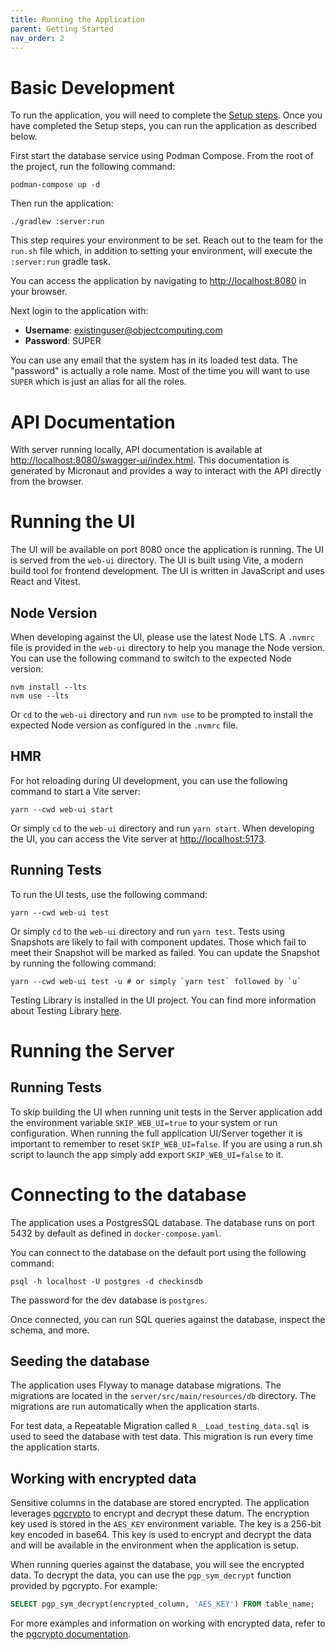 ```yaml
---
title: Running the Application
parent: Getting Started
nav_order: 2
---
```


# Basic Development

To run the application, you will need to complete the [Setup steps](../setup). Once you have completed the Setup steps, you can run the application as described below.

First start the database service using Podman Compose. From the root of the project, run the following command:

```shell
podman-compose up -d
```

Then run the application:

```shell
./gradlew :server:run
```

This step requires your environment to be set. Reach out to the team for the `run.sh` file which, in addition to setting your environment, will execute the `:server:run` gradle task.

You can access the application by navigating to [http://localhost:8080](http://localhost:8080) in your browser.

Next login to the application with:

- **Username**: existinguser@objectcomputing.com
- **Password**: SUPER

You can use any email that the system has in its loaded test data. The "password" is actually a role name. Most of the time you will want to use `SUPER` which is just an alias for all the roles.

# API Documentation

With server running locally, API documentation is available at [http://localhost:8080/swagger-ui/index.html](http://localhost:8080/swagger-ui/index.html). This documentation is generated by Micronaut and provides a way to interact with the API directly from the browser.

# Running the UI

The UI will be available on port 8080 once the application is running. The UI is served from the `web-ui` directory. The UI is built using Vite, a modern build tool for frontend development. The UI is written in JavaScript and uses React and Vitest.

## Node Version

When developing against the UI, please use the latest Node LTS. A `.nvmrc` file is provided in the `web-ui` directory to help you manage the Node version. You can use the following command to switch to the expected Node version:

```shell
nvm install --lts
nvm use --lts
```

Or `cd` to the `web-ui` directory and run `nvm use` to be prompted to install the expected Node version as configured in the `.nvmrc` file.

## HMR

For hot reloading during UI development, you can use the following command to start a Vite server:

```shell
yarn --cwd web-ui start
```

Or simply `cd` to the `web-ui` directory and run `yarn start`. When developing the UI, you can access the Vite server at [http://localhost:5173](http://localhost:5173).

## Running Tests

To run the UI tests, use the following command:

```shell
yarn --cwd web-ui test
```

Or simply `cd` to the `web-ui` directory and run `yarn test`. Tests using Snapshots are likely to fail with component updates. Those which fail to meet their Snapshot will be marked as failed. You can update the Snapshot by running the following command:

```shell
yarn --cwd web-ui test -u # or simply `yarn test` followed by `u`
```

Testing Library is installed in the UI project. You can find more information about Testing Library [here](https://testing-library.com/docs/react-testing-library/intro/).

# Running the Server

## Running Tests

To skip building the UI when running unit tests in the Server application add the environment variable `SKIP_WEB_UI=true` to your system or run configuration.
When running the full application UI/Server together it is important to remember to reset `SKIP_WEB_UI=false`. If you are using a run.sh script to launch the app
simply add export `SKIP_WEB_UI=false` to it.

# Connecting to the database

The application uses a PostgresSQL database. The database runs on port 5432 by default as defined in `docker-compose.yaml`.

You can connect to the database on the default port using the following command:

```shell
psql -h localhost -U postgres -d checkinsdb
```

The password for the dev database is `postgres`.

Once connected, you can run SQL queries against the database, inspect the schema, and more.

## Seeding the database

The application uses Flyway to manage database migrations. The migrations are located in the `server/src/main/resources/db` directory. The migrations are run automatically when the application starts.

For test data, a Repeatable Migration called `R__Load_testing_data.sql` is used to seed the database with test data. This migration is run every time the application starts.

## Working with encrypted data

Sensitive columns in the database are stored encrypted. The application leverages [pgcrypto](https://www.postgresql.org/docs/current/pgcrypto.html) to encrypt and decrypt these datum. The encryption key used is stored in the `AES_KEY` environment variable. The key is a 256-bit key encoded in base64. This key is used to encrypt and decrypt the data and will be available in the environment when the application is setup.

When running queries against the database, you will see the encrypted data. To decrypt the data, you can use the `pgp_sym_decrypt` function provided by pgcrypto. For example:

```sql
SELECT pgp_sym_decrypt(encrypted_column, 'AES_KEY') FROM table_name;
```

For more examples and information on working with encrypted data, refer to the [pgcrypto documentation](https://www.postgresql.org/docs/current/pgcrypto.html).

